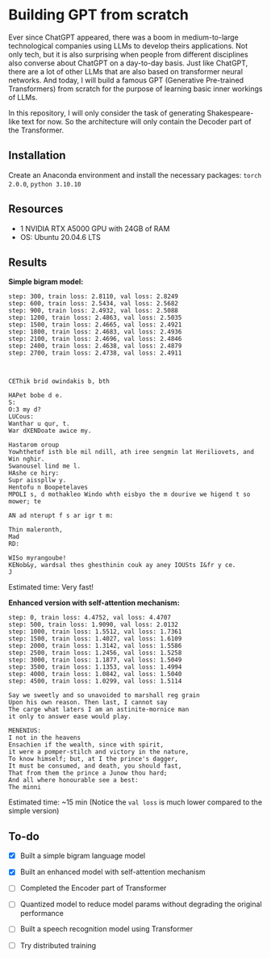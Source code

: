 # Building GPT from scratch
Ever since ChatGPT appeared, there was a boom in medium-to-large technological companies using LLMs to develop theirs applications. Not only tech, but it is also surprising when people from different disciplines also converse about ChatGPT on a day-to-day basis. Just like ChatGPT, there are a lot of other LLMs that are also based on transformer neural networks. And today, I will build a famous GPT (Generative Pre-trained Transformers) from scratch for the purpose of learning basic inner workings of LLMs.

In this repository, I will only consider the task of generating Shakespeare-like text for now. So the architecture will only contain the Decoder part of the Transformer.

## Installation
Create an Anaconda environment and install the necessary packages: ```torch 2.0.0```, ```python 3.10.10```

## Resources
- 1 NVIDIA RTX A5000 GPU with 24GB of RAM
- OS: Ubuntu 20.04.6 LTS

## Results
**Simple bigram model:**
```step: 0, train loss: 4.7305, val loss: 4.7241
step: 300, train loss: 2.8110, val loss: 2.8249
step: 600, train loss: 2.5434, val loss: 2.5682
step: 900, train loss: 2.4932, val loss: 2.5088
step: 1200, train loss: 2.4863, val loss: 2.5035
step: 1500, train loss: 2.4665, val loss: 2.4921
step: 1800, train loss: 2.4683, val loss: 2.4936
step: 2100, train loss: 2.4696, val loss: 2.4846
step: 2400, train loss: 2.4638, val loss: 2.4879
step: 2700, train loss: 2.4738, val loss: 2.4911



CEThik brid owindakis b, bth

HAPet bobe d e.
S:
O:3 my d?
LUCous:
Wanthar u qur, t.
War dXENDoate awice my.

Hastarom oroup
Yowhthetof isth ble mil ndill, ath iree sengmin lat Heriliovets, and Win nghir.
Swanousel lind me l.
HAshe ce hiry:
Supr aisspllw y.
Hentofu n Boopetelaves
MPOLI s, d mothakleo Windo whth eisbyo the m dourive we higend t so mower; te

AN ad nterupt f s ar igr t m:

Thin maleronth,
Mad
RD:

WISo myrangoube!
KENob&y, wardsal thes ghesthinin couk ay aney IOUSts I&fr y ce.
J
```
Estimated time: Very fast!

**Enhanced version with self-attention mechanism:**
```
step: 0, train loss: 4.4752, val loss: 4.4707
step: 500, train loss: 1.9090, val loss: 2.0132
step: 1000, train loss: 1.5512, val loss: 1.7361
step: 1500, train loss: 1.4027, val loss: 1.6109
step: 2000, train loss: 1.3142, val loss: 1.5586
step: 2500, train loss: 1.2456, val loss: 1.5258
step: 3000, train loss: 1.1877, val loss: 1.5049
step: 3500, train loss: 1.1353, val loss: 1.4994
step: 4000, train loss: 1.0842, val loss: 1.5040
step: 4500, train loss: 1.0299, val loss: 1.5114

Say we sweetly and so unavoided to marshall reg grain
Upon his own reason. Then last, I cannot say
The carge what laters I am an astinite-mornice man
it only to answer ease would play.

MENENIUS:
I not in the heavens
Ensachien if the wealth, since with spirit,
it were a pomper-stilch and victory in the nature,
To know himself; but, at I the prince's dagger,
It must be consumed, and death, you should fast,
That from them the prince a Junow thou hard;
And all where honourable see a best:
The minni
```
Estimated time: ~15 min (Notice the `val loss` is much lower compared to the simple version)

## To-do
- [x] Built a simple bigram language model
- [x] Built an enhanced model with self-attention mechanism
- [ ] Completed the Encoder part of Transformer
- [ ] Quantized model to reduce model params without degrading the original performance
- [ ] Built a speech recognition model using Transformer
- [ ] Try distributed training






